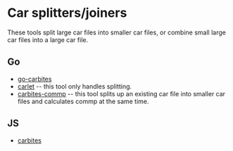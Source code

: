 # Car splitters/joiners

These tools split large car files into smaller car files, or combine small large car files into a large car file.

## Go
- [go-carbites](https://github.com/alanshaw/go-carbites)
- [carlet](https://github.com/anjor/carlet) -- this tool only handles splitting.
- [carbites-commp](https://github.com/anjor/go-carbites-commp) -- this tool splits up an existing car file into smaller car files and calculates commp at the same time.


## JS
- [carbites](https://github.com/nftstorage/carbites)

